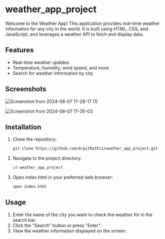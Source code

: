 # weather_app_project

Welcome to the Weather App! This application provides real-time weather information for any city in the world. It is built using HTML, CSS, and JavaScript, and leverages a weather API to fetch and display data.

## Features

- Real-time weather updates
- Temperature, humidity, wind speed, and more
- Search for weather information by city

## Screenshots

![Screenshot from 2024-08-07 17-28-17 (1)](https://github.com/user-attachments/assets/7bc83c48-f14f-4124-a33c-e99137c8aa8a)

![Screenshot from 2024-08-07 17-35-03](https://github.com/user-attachments/assets/bbc54005-fb22-4cc2-8038-682539f13965)

## Installation

1. Clone the repository:
   ```sh
   git clone https://github.com/ArpitRathi1/weather_app_project.git

2. Navigate to the project directory:
   ```sh
   cd weather_app_project

3. Open index.html in your preferred web browser:
   ```sh
   open index.html

## Usage

1. Enter the name of the city you want to check the weather for in the search bar.
2. Click the "Search" button or press "Enter".
3. View the weather information displayed on the screen.